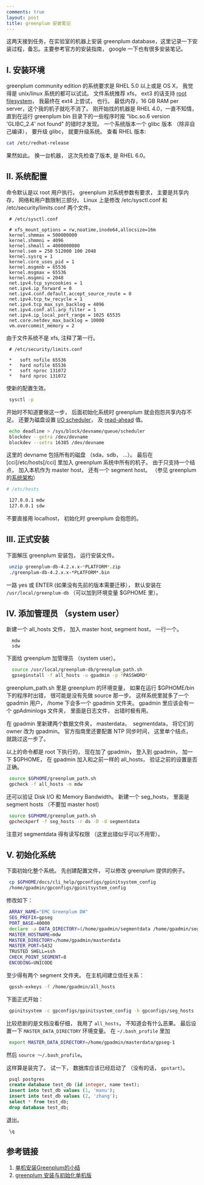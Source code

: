 ```yaml
---
comments: true
layout: post
title: greenplum 安装笔记
---
```


这两天接到任务，在实验室的机器上安装 greenplum database，这里记录一下安装过程，备忘。主要参考官方的安装指南， google 一下也有很多安装笔记。

## I. 安装环境

greenplum community edition 的系统要求是 RHEL 5.0 以上或是 OS X， 我觉得是 unix/linux 系统的都可以试试。 文件系统推荐 xfs， ext3 的话支持 [root filesystem](http://www.linfo.org/root_filesystem.html)， 我最终在 ext4 上尝试， 也行。 最低内存，16 GB RAM per server，这个我的机子就吃不消了。 刚开始找的机器是 RHEL 4.0，一直不知情， 直到在运行 greenplum bin 目录下的一些程序时报 “libc.so.6 version 'GLIBC_2.4' not found" 的错时才发现。 一个系统版本一个 glibc 版本 （除非自己编译）， 要升级 glibc， 就要升级系统。 查看 RHEL 版本:

```bash
cat /etc/redhat-release
```

果然如此。 换一台机器， 这次先检查了版本, 是 RHEL 6.0。

## II. 系统配置

命令默认是以 root 用户执行。
greenplum 对系统参数有要求， 主要是共享内存， 网络和用户数限制三部分。 Linux 上是修改 /etc/sysctl.conf 和 /etc/security/limits.conf 两个文件。

```
 # /etc/sysctl.conf

 # xfs_mount_options = rw,noatime,inode64,allocsize=16m
 kernel.shmmax = 500000000 
 kernel.shmmni = 4096 
 kernel.shmall = 4000000000 
 kernel.sem = 250 512000 100 2048 
 kernel.sysrq = 1 
 kernel.core_uses_pid = 1 
 kernel.msgmnb = 65536 
 kernel.msgmax = 65536 
 kernel.msgmni = 2048 
 net.ipv4.tcp_syncookies = 1 
 net.ipv4.ip_forward = 0 
 net.ipv4.conf.default.accept_source_route = 0 
 net.ipv4.tcp_tw_recycle = 1 
 net.ipv4.tcp_max_syn_backlog = 4096 
 net.ipv4.conf.all.arp_filter = 1 
 net.ipv4.ip_local_port_range = 1025 65535 
 net.core.netdev_max_backlog = 10000 
 vm.overcommit_memory = 2 
```

由于文件系统不是 xfs, 注释了第一行。

```
 # /etc/security/limits.conf

 *   soft nofile 65536
 *   hard nofile 65536
 *   soft nproc 131072
 *   hard nproc 131072 
```

使新的配置生效。

```bash
 sysctl -p 
```

开始时不知道要做这一步， 后面初始化系统时 greenplum 就会抱怨共享内存不足。 还要为磁盘设置 [I/O scheduler](http://en.wikipedia.org/wiki/I/O_scheduling)， 及 [read-ahead](http://www.overclock.net/t/388475/linux-performance-tuning) 值。

```bash
 echo deadline > /sys/block/devname/queue/scheduler 
 blockdev --getra /dev/devname 
 blockdev --setra 16385 /dev/devname 
```

这里的 devname 包括所有的磁盘 （sda，sdb， ...）。 最后在 [cci]/etc/hosts[/cci] 里加入 greenplum 系统中所有的机子。 由于只支持一个结点， 加入本机作为 master host， 还有一个 segment host。 （参见 greenplum 的[系统架构](https://lh3.googleusercontent.com/-r-6ZtddyLEA/UBYxMM1IJuI/AAAAAAAAAak/UNgijBV1lFY/w367-h276-n-k/Screenshot%2Bfrom%2B2012-07-30%2B15%253A00%253A25.png)）

```bash
# /etc/hosts

 127.0.0.1 mdw 
 127.0.0.1 sdw 
```

不要直接用 localhost， 初始化时 greenplum 会抱怨的。

## III. 正式安装

下面解压 greenplum 安装包， 运行安装文件。

```bash
 unzip greenplum-db-4.2.x.x-*PLATFORM*.zip 
 ./greenplum-db-4.2.x.x-*PLATFORM*.bin 
```

一路 yes 或 ENTER (如果没有先前的版本需要迁移）， 默认安装在 `/usr/local/greenplum-db` （可以加到环境变量 $GPHOME 里）。

## IV. 添加管理员 （system user）

新建一个 all_hosts 文件， 加入 master host, segment host， 一行一个。

```
  mdw 
  sdw 
```

下面给 greenplum 加管理员 （system user）。

```bash
  source /usr/local/greenplum-db/greenplum_path.sh 
  gpseginstall -f all_hosts -u gpadmin -p *PASSWORD* 
```

greenplum_path.sh 里是 greenplum 的环境变量， 如果在运行 $GPHOME/bin 下的程序时出错， 很可能是没有先做 source 那一步。 这样系统里就多了一个 gpadmin 用户， /home 下会多一个 gpadmin 文件夹。 gpadmin 里应该会有一个 gpAdminlogs 文件夹， 里面是日志文件， 出错时极有用。

在 gpadmin 里新建两个数据文件夹， masterdata，  segmentdata， 将它们的 owner 改为 gpadmin。 官方指南里还要配置 NTP 同步时间， 这里单个结点， 就跳过这一步了。

以上的命令都是 root 下执行的， 现在加了 gpadmin， 登入到 gpadmin， 加一下 $GPHOME， 在 gpadmin 加入和之前一样的 all_hosts， 验证之前的设置是否正确。

```bash
 source $GPHOME/greenplum_path.sh 
 gpcheck -f all_hosts -m mdw 
```

还可以验证 Disk I/O 和 Memory Bandwidth。 新建一个 seg_hosts， 里面是 segment hosts （不要加 master host)

```bash
 source $GPHOME/greenplum_path.sh 
 gpcheckperf -f seg_hosts -r ds -D -d segmentdata 
```

注意对 segmentdata 得有读写权限 （这里出错似乎可以不用管）。

## V. 初始化系统

下面初始化整个系统。 先创建配置文件， 可以修改 greenplum 提供的例子。

```bash
 cp $GPHOME/docs/cli_help/gpconfigs/gpinitsystem_config 
 /home/gpadmin/gpconfigs/gpinitsystem_config 
```

修改如下：

```bash
 ARRAY_NAME="EMC Greenplum DW" 
 SEG_PREFIX=gpseg 
 PORT_BASE=40000 
 declare -a DATA_DIRECTORY=(/home/gpadmin/segmentdata /home/gpadmin/segmentdata) 
 MASTER_HOSTNAME=mdw 
 MASTER_DIRECTORY=/home/gpadmin/masterdata 
 MASTER_PORT=5432 
 TRUSTED SHELL=ssh 
 CHECK_POINT_SEGMENT=8 
 ENCODING=UNICODE 
```

至少得有两个 segment 文件夹。 在主机间建立信任关系：

```bash
 gpssh-exkeys -f /home/gpadmin/all_hosts
```

下面正式开始：

```bash
 gpinitsystem -c gpconfigs/gpinitsystem_config -h gpconfigs/seg_hosts 
```

比较悲剧的是文档没看仔细， 我用了 `all_hosts`， 不知道会有什么恶果。 最后设置一下 `MASTER_DATA_DIRECTORY` 环境变量。
在 `~/.bash_profile` 里加

```bash
 export MASTER_DATA_DIRECTORY=/home/gpadmin/masterdata/gpseg-1 
```

然后 `source ～/.bash_profile`。

这样算是装完了。 试一下， 数据库应该已经启动了 （没有的话， `gpstart`）。

```sql
 psql postgres 
 create database test_db (id integer, name text); 
 insert into test_db values (1, 'manu'); 
 insert into test_db values (2, 'zhang'); 
 select * from test_db; 
 drop database test_db; 
```

退出。

```
 \q
```

## 参考链接

  1. [单机安装Greenplum的小结](http://blog.csdn.net/yqlong000/article/details/7476745)
  2. [greenplum 安装与初始化单机版](http://blog.csdn.net/moxpeter/article/details/7287222)


